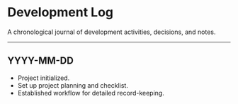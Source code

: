 # Development Log

A chronological journal of development activities, decisions, and notes.

---

## YYYY-MM-DD

- Project initialized.
- Set up project planning and checklist.
- Established workflow for detailed record-keeping. 